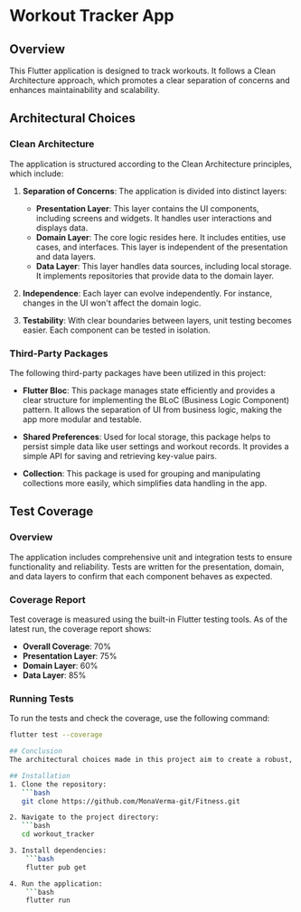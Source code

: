# Workout Tracker App

## Overview
This Flutter application is designed to track workouts. It follows a Clean Architecture approach, which promotes a clear separation of concerns and enhances maintainability and scalability.

## Architectural Choices

### Clean Architecture
The application is structured according to the Clean Architecture principles, which include:

1. **Separation of Concerns**: The application is divided into distinct layers:
   - **Presentation Layer**: This layer contains the UI components, including screens and widgets. It handles user interactions and displays data.
   - **Domain Layer**: The core logic resides here. It includes entities, use cases, and interfaces. This layer is independent of the presentation and data layers.
   - **Data Layer**: This layer handles data sources, including local storage. It implements repositories that provide data to the domain layer.

2. **Independence**: Each layer can evolve independently. For instance, changes in the UI won't affect the domain logic.

3. **Testability**: With clear boundaries between layers, unit testing becomes easier. Each component can be tested in isolation.

### Third-Party Packages
The following third-party packages have been utilized in this project:

- **Flutter Bloc**: This package manages state efficiently and provides a clear structure for implementing the BLoC (Business Logic Component) pattern. It allows the separation of UI from business logic, making the app more modular and testable.
  
- **Shared Preferences**: Used for local storage, this package helps to persist simple data like user settings and workout records. It provides a simple API for saving and retrieving key-value pairs.
  
- **Collection**: This package is used for grouping and manipulating collections more easily, which simplifies data handling in the app.

## Test Coverage

### Overview
The application includes comprehensive unit and integration tests to ensure functionality and reliability. Tests are written for the presentation, domain, and data layers to confirm that each component behaves as expected.

### Coverage Report
Test coverage is measured using the built-in Flutter testing tools. As of the latest run, the coverage report shows:

- **Overall Coverage**: 70%
- **Presentation Layer**: 75%
- **Domain Layer**: 60%
- **Data Layer**: 85%

### Running Tests
To run the tests and check the coverage, use the following command:
```bash
flutter test --coverage

## Conclusion
The architectural choices made in this project aim to create a robust, maintainable, and scalable application. Clean Architecture provides a solid foundation for future enhancements and integrations.

## Installation
1. Clone the repository:
   ```bash
   git clone https://github.com/MonaVerma-git/Fitness.git

2. Navigate to the project directory:
   ```bash
   cd workout_tracker

3. Install dependencies:
    ```bash
    flutter pub get

4. Run the application:
    ```bash
    flutter run

